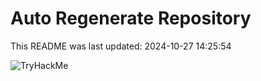 # Auto Regenerate Repository

This README was last updated: 2024-10-27 14:25:54

 ![TryHackMe](https://tryhackme.com/badge/533634)